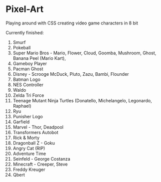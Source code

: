 # Pixel-Art
Playing around with CSS creating video game characters in 8 bit

Currently finished: 

1.  Smurf
2.  Pokeball
3.  Super Mario Bros - Mario, Flower, Cloud, Goomba, Mushroom, Ghost, Banana Peel (Mario Kart), 
4.  Gameboy Player
5.  Pacman Ghost
6.  Disney - Scrooge McDuck, Pluto, Zazu, Bambi, Flounder
7.  Batman Logo
8.  NES Controller
9.  Waldo
10.  Zelda Tri Force
11.  Teenage Mutant Ninja Turtles (Donatello, Michelangelo, Legonardo, Raphael)
12.  Ryu
13.  Punisher Logo
14.  Garfield
15.  Marvel - Thor, Deadpool
16.  Transformers Autobot
17.  Rick & Morty
18.  Dragonball Z - Goku
19.  Angry Cat (RIP)
20.  Adventure Time
21.  Seinfeld - George Costanza
22. Minecraft - Creeper, Steve
23.  Freddy Kreuger
24.  Qbert
